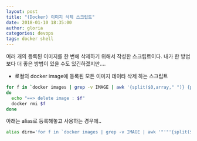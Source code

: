 ```yaml
---
layout: post
title: "(Docker) 이미지 삭제 스크립트"
date: 2018-01-10 18:35:00
author: gloria
categories: devops
tags: docker shell
---
```


여러 개의 등록된 이미지를 한 번에 삭제하기 위해서 작성한 스크립트이다.
내가 한 방법보다 더 좋은 방법이 있을 수도 있긴하겠지만....

- 로컬의 docker image에 등록된 모든 이미지 데이타 삭제 하는 스크립트
```bash
for f in `docker images | grep -v IMAGE | awk '{split($0,array," ")} {print array[3]}'`
do
  echo "==> delete image : $f"
  docker rmi $f
done
```


아래는 alias로 등록해놓고 사용하는 경우에..
```sh
alias dirm='for f in `docker images | grep -v IMAGE | awk '"'"'{split($0,array," ")} {print array[3]}'"'"'`;do echo "==> delete image : $f";docker rmi $f;done'
```
